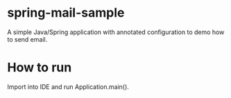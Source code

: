 # spring-mail-sample
A simple Java/Spring application with annotated configuration to demo how to send email.

# How to run
Import into IDE and run Application.main().
